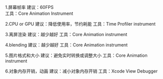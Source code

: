 1.屏幕帧率
建议：60FPS	
工具：Core Animation Instrument

2.CPU or GPU 
建议：降低使用率，节约耗能
工具：Time Profiler instrument

3.离屏渲染
建议：越少越好
工具：Core Animation instrument

4.blending
建议：越少越好
工具：Core Animation instrument

5.图片格式和大小
建议：避免实时转换或调整大小
工具：Core Animation instrument

6.对象内存开销，动画
建议：减小对象内存开销
工具：Xcode View Debugger